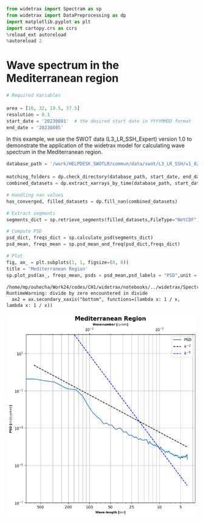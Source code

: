 ```python
from widetrax import Spectram as sp
from widetrax import DataPreprocessing as dp
import matplotlib.pyplot as plt
import cartopy.crs as ccrs
%reload_ext autoreload
%autoreload 2
```

# Wave spectrum in the Mediterranean region


```python
# Required Variables

area = [16, 32, 19.5, 37.5]
resolution = 0.1 
start_date = '20230801'  # the desired start date in YYYYMMDD format
end_date = '20230805'  
```

In this example, we use the SWOT data (L3_LR_SSH_Expert) version 1.0 to demonstrate the application of the widetrax model for calculating wave spectrum in the Mediterranean region.


```python
database_path = '/work/HELPDESK_SWOTLR/commun/data/swot/L3_LR_SSH/v1_0/Basic/'

matching_folders = dp.check_directory(database_path, start_date, end_date)
combined_datasets = dp.extract_xarrays_by_time(database_path, start_date, end_date, area)
```


```python
# Handling nan values
has_converged, filled_datasets = dp.fill_nan(combined_datasets)
```


```python
# Extract segments
segments_dict = sp.retrieve_segments(filled_datasets,FileType="NetCDF")
```


```python
# Compute PSD
psd_dict, freqs_dict = sp.calculate_psd(segments_dict)
psd_mean, freqs_mean = sp.psd_mean_and_freq(psd_dict,freqs_dict)
```


```python
# Plot
fig, ax_ = plt.subplots(1, 1, figsize=(8, 8))
title = 'Mediterranean Region'
sp.plot_psd(ax_, freqs_mean, psds = psd_mean,psd_labels = "PSD",unit = "m2",title=title)
```

    /home/mp/ouhecha/Work24/codes/CH1/widetrax/notebooks/../widetrax/Spectram.py:221: RuntimeWarning: divide by zero encountered in divide
      ax2 = ax.secondary_xaxis("bottom", functions=(lambda x: 1 / x, lambda x: 1 / x))



    
![png](https://github.com/meom-group/widetrax/blob/main/notebooks/medregion/medregion_7_1.png?raw=true)
    

